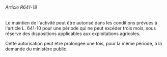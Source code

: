 ###### Article R641-18

Le maintien de l'activité peut être autorisé dans les conditions prévues à l'article L. 641-10 pour une période qui ne peut excéder trois mois, sous réserve des dispositions applicables aux exploitations agricoles.

Cette autorisation peut être prolongée une fois, pour la même période, à la demande du ministère public.

